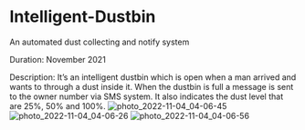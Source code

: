 # Intelligent-Dustbin
 An automated dust collecting and notify system
 
 Duration: November 2021
 
 Description: It’s an intelligent dustbin which is open when a man arrived and wants to 
through a dust inside it. When the dustbin is full a message is sent to the owner number via 
SMS system. It also indicates the dust level that are 25%, 50% and 100%.
![photo_2022-11-04_04-06-45](https://user-images.githubusercontent.com/79532873/199846185-add02be3-5645-42a9-b6d4-5c41dbe28c22.jpg)
![photo_2022-11-04_04-06-26](https://user-images.githubusercontent.com/79532873/199846297-307a8ce5-8dde-402c-825e-5a5e0f5e4254.jpg)
![photo_2022-11-04_04-06-56](https://user-images.githubusercontent.com/79532873/199846324-78069dd4-e19c-4a78-a8da-286c7214ff48.jpg)
